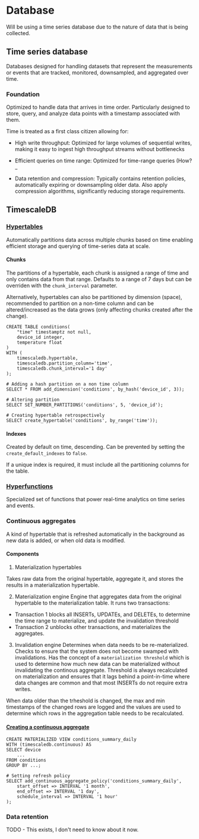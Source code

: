 # Database

Will be using a time series database due to the nature of data that is being collected.

## Time series database
Databases designed for handling datasets that represent the measurements or events that are tracked, monitored, downsampled, and aggregated over time.

### Foundation
Optimized to handle data that arrives in time order. Particularly designed to store, query, and analyze data points with a timestamp associated with them.

Time is treated as a first class citizen allowing for:

- High write throughput: Optimized for large volumes of sequential writes, making it easy to ingest high throughput streams without bottlenecks

- Efficient queries on time range: Optimized for time-range queries (How?_

- Data retention and compression: Typically contains retention policies, automatically expiring or downsampling older data. Also apply compression algorithms, significantly reducing storage requirements.

## TimescaleDB

### [Hypertables](https://docs.tigerdata.com/use-timescale/latest/hypertables/)
Automatically partitions data across multiple chunks based on time enabling efficient storage and querying of time-series data at scale.

#### Chunks
The partitions of a hypertable, each chunk is assigned a range of time and only contains data from that range. Defaults to a range of 7 days but can be overriden with the `chunk_interval` parameter.

Alternatively, hypertables can also be partitioned by dimension (space), recommended to partition on a non-time column and can be altered/increased as the data grows (only affecting chunks created after the change).


```
CREATE TABLE conditions(
    "time" timestamptz not null,
    device_id integer,
    temperature float
)
WITH (
    timescaledb.hypertable,
    timescaledb.partition_column='time',
    timescaledb.chunk_interval='1 day'
);

# Adding a hash partition on a non time column
SELECT * FROM add_dimension('conditions', by_hash('device_id', 3));

# Altering partition
SELECT SET_NUMBER_PARTITIONS('conditions', 5, 'device_id');

# Creating hypertable retrospectively
SELECT create_hypertable('conditions', by_range('time'));

```


#### Indexes
Created by default on time, descending. Can be prevented by setting the `create_default_indexes` to `false`.

If a unique index is required, it must include all the partitioning columns for the table.

### [Hyperfunctions](https://docs.tigerdata.com/use-timescale/latest/hyperfunctions/about-hyperfunctions/)
Specialized set of functions that power real-time analytics on time series and events. 

### Continuous aggregates
A kind of hypertable that is refreshed automatically in the background as new data is added, or when old data is modified. 

#### Components

1. Materialization hypertables

Takes raw data from the original hypertable, aggregate it, and stores the results in a materialization hypertable. 

2. Materialization engine
Engine that aggregates data from the original hypertable to the materialization table. It runs two transactions:

- Transaction 1 blocks all INSERTs, UPDATEs, and DELETEs, to determine the time range to materialize, and update the invalidation threshold
- Transaction 2 unblocks other transactions, and materializes the aggregates.

3. Invalidation engine
Determines when data needs to be re-materialized. Checks to ensure that the system does not become swamped with invalidations. Has the concept of a `materialization threshold` which is used to determine how much new data can be materialized without invalidating the continous aggregate. Threshold is always recalculated on materialization and ensures that it lags behind a point-in-time where data changes are common and that most INSERTs do not require extra writes.

When data older than the trheshold is changed, the max and min timestamps of the changed rows are logged and the values are used to determine which rows in the aggregation table needs to be recalculated.

#### [Creating a continuous aggregate](https://docs.tigerdata.com/use-timescale/latest/continuous-aggregates/create-a-continuous-aggregate/)
```
CREATE MATERIALIZED VIEW conditions_summary_daily
WITH (timescaledb.continuous) AS 
SELECT device
    ...
FROM conditions
GROUP BY ...;

# Setting refresh policy
SELECT add_continuous_aggregate_policy('conditions_summary_daily',
    start_offset => INTERVAL '1 month',
    end_offset => INTERVAL '1 day',
    schedule_interval => INTERVAL '1 hour'
);
```

### Data retention
TODO - This exists, I don't need to know about it now.

